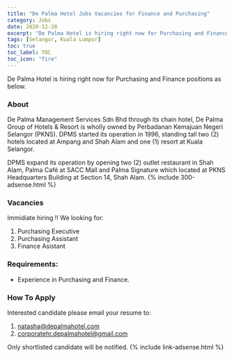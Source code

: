 ```yaml
---
title: "De Palma Hotel Jobs Vacancies for Finance and Purchasing" 
category: Jobs 
date: 2020-12-28
excerpt: "De Palma Hotel is hiring right now for Purchasing and Finance positions" 
tags: [Selangor, Kuala Lumpur] 
toc: true 
toc_label: TOC 
toc_icon: "fire" 
--- 
```


De Palma Hotel is hiring right now for Purchasing and Finance positions as below.

### About
De Palma Management Services Sdn Bhd through its chain hotel, De Palma Group of Hotels & Resort is wholly owned by Perbadanan Kemajuan Negeri Selangor (PKNS). DPMS started its operation in 1996, standing tall two (2) hotels located at Ampang and Shah Alam and one (1) resort at Kuala Selangor. 

DPMS expand its operation by opening two (2) outlet restaurant in Shah Alam, Palma Café at SACC Mall and Palma Signature which located at PKNS Headquarters Building at Section 14, Shah Alam.
{% include 300-adsense.html %} 

### Vacancies
Immidiate hiring !! We looking for:
1. Purchasing Executive
2. Purchasing Assistant
3. Finance Asistant

### Requirements:
- Experience in Purchasing and Finance.

### How To Apply
Interested candidate please email your resume to:
1. natasha@depalmahotel.com
2. corporatehr.depalmahotel@gmail.com

Only shortlisted candidate will be notified.
{% include link-adsense.html %} 